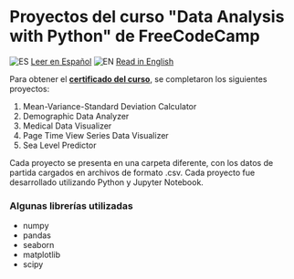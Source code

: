 # Proyectos del curso "Data Analysis with Python" de FreeCodeCamp

![ES](https://img.shields.io/badge/lang-es-yellow.svg) [Leer en Español](#español) 
![EN](https://img.shields.io/badge/lang-en-blue.svg) [Read in English](#english)

Para obtener el **[certificado del curso](https://www.freecodecamp.org/certification/fcc1a476257-b22f-431e-817c-ac0f74fc4b6f/data-analysis-with-python-v7)**, se completaron los siguientes proyectos:

1. Mean-Variance-Standard Deviation Calculator
2. Demographic Data Analyzer
3. Medical Data Visualizer
4. Page Time View Series Data Visualizer
5. Sea Level Predictor

Cada proyecto se presenta en una carpeta diferente, con los datos de partida cargados en archivos de formato .csv.
Cada proyecto fue desarrollado utilizando Python y Jupyter Notebook.

### Algunas librerías utilizadas
* numpy
* pandas
* seaborn
* matplotlib
* scipy
